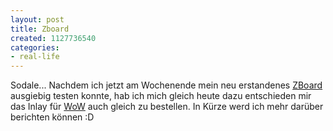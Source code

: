 ```yaml
---
layout: post
title: Zboard
created: 1127736540
categories:
- real-life
---
```

Sodale... Nachdem ich jetzt am Wochenende mein neu erstandenes <a href="http://www.zboard.com/">ZBoard</a> ausgiebig testen konnte, hab ich mich gleich heute dazu entschieden mir das Inlay für <a href="http://www.wow-europe.com/">WoW</a> auch gleich zu bestellen. In Kürze werd ich mehr darüber berichten können :D
